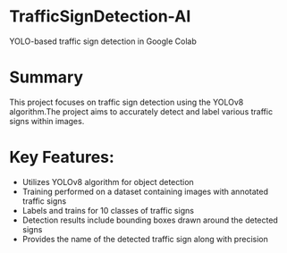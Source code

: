 # TrafficSignDetection-AI
YOLO-based traffic sign detection in Google Colab

# Summary
This project focuses on traffic sign detection using the YOLOv8 algorithm.The project aims to accurately detect and label various traffic signs within images.


# Key Features:
- Utilizes YOLOv8 algorithm for object detection
- Training performed on a dataset containing images with annotated traffic signs
- Labels and trains for 10 classes of traffic signs
- Detection results include bounding boxes drawn around the detected signs
- Provides the name of the detected traffic sign along with precision
